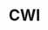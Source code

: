 ---
facebook: https://facebook.com/cwiamsterdam
instagram: https://instagram.com/cwi_amsterdam
linkedin: https://linkedin.com/company/centrum-voor-wiskunde-en-informatica
logohandle: cwinl
sort: cwi
title: CWI
twitter: https://x.com/CWInl
website: https://www.cwi.nl/
youtube: https://youtube.com/channel/UC_O0Q7SaFOtV-mhKxyt-mbQ
---